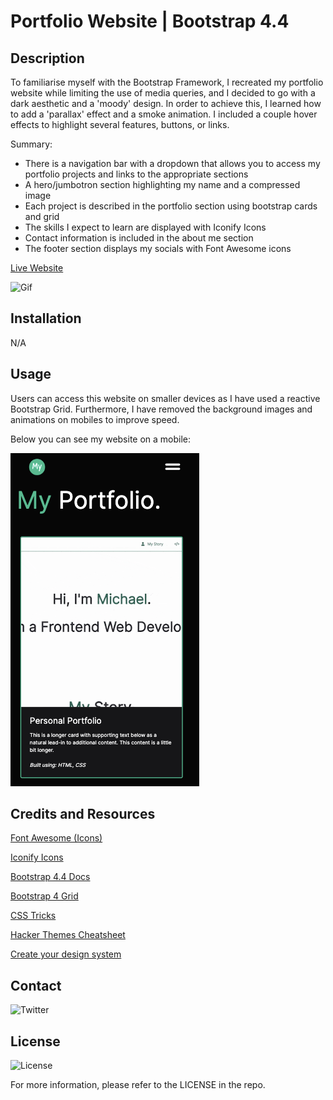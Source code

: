 # Portfolio Website | Bootstrap 4.4
## Description

To familiarise myself with the Bootstrap Framework, I recreated my portfolio website while limiting the use of media queries, and I decided to go with a dark aesthetic and a 'moody' design. In order to achieve this, I learned how to add a 'parallax' effect and a smoke animation. I included a couple hover effects to highlight several features, buttons, or links.

Summary:
 
* There is a navigation bar with a dropdown that allows you to access my portfolio projects and links to the appropriate sections
* A hero/jumbotron section highlighting my name and a compressed image
* Each project is described in the portfolio section using bootstrap cards and grid
* The skills I expect to learn are displayed with Iconify Icons
* Contact information is included in the about me section
* The footer section displays my socials with Font Awesome icons

[Live Website](https://mdyeates.github.io/Bootstrap-Portfolio)

![Gif](images/Bootstrap-Portfolio.gif)

## Installation

N/A

## Usage

Users can access this website on smaller devices as I have used a reactive Bootstrap Grid. Furthermore, I have removed the background images and animations on mobiles to improve speed.

Below you can see my website on a mobile:

![Mobile](images/bootstrap-portfolio-mobile.png)

## Credits and Resources

[Font Awesome (Icons)](https://fontawesome.com/)

[Iconify Icons](https://iconify.design/)

[Bootstrap 4.4 Docs](https://getbootstrap.com/docs/4.4/getting-started/introduction/)

[Bootstrap 4 Grid](https://uxplanet.orghow-the-bootstrap-4-grid-works-a1b04703a3b7)

[CSS Tricks](https://css-tricks.com/)

[](https://www.youtube.com/watch?v=3tLb3i7GB38&list=PL4cUxeGkcC9g9Vh9MAA-XKnfJsWZnPZFw)

[Hacker Themes Cheatsheet](https://hackerthemes.com/bootstrap-cheatsheet/)

[Create your design system](https://medium.com/codyhouse/create-your-design-system-part-1-typography-7c630d9092bd)

## Contact

![Twitter](https://img.shields.io/twitter/url?style=social&url=https%3A%2F%2Ftwitter.com%2Fmdyeates)

## License

![License](https://badgen.net/badge/license/MIT/blue)

For more information, please refer to the LICENSE in the repo.
